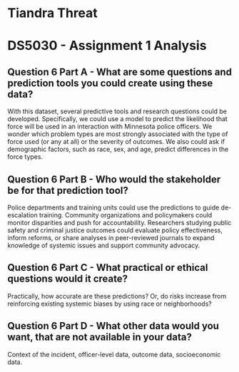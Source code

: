 # Tiandra Threat
# DS5030 - Assignment 1 Analysis

## Question 6 Part A - What are some questions and prediction tools you could create using these data? 
With this dataset, several predictive tools and research questions could be developed. Specifically, we could use a model to predict the likelihood that force will be used in an interaction with Minnesota police officers. We wonder which problem types are most strongly associated with the type of force used (or any at all) or the severity of outcomes. We also could ask if demographic factors, such as race, sex, and age, predict differences in the force types.

## Question 6 Part B - Who would the stakeholder be for that prediction tool? 
Police departments and training units could use the predictions to guide de-escalation training. Community organizations and policymakers could monitor disparities and push for accountability. Researchers studying public safety and criminal justice outcomes could evaluate policy effectiveness, inform reforms, or share analyses in peer-reviewed journals to expand knowledge of systemic issues and support community advocacy.

## Question 6 Part C - What practical or ethical questions would it create? 
Practically, how accurate are these predictions? Or, do risks increase from reinforcing existing systemic biases by using race or neighborhoods?

## Question 6 Part D - What other data would you want, that are not available in your data?
Context of the incident, officer-level data, outcome data, socioeconomic data.